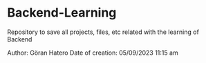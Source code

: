 # Backend-Learning
Repository to save all projects, files, etc related with the learning of Backend


Author: Göran Hatero
Date of creation: 05/09/2023 11:15 am


